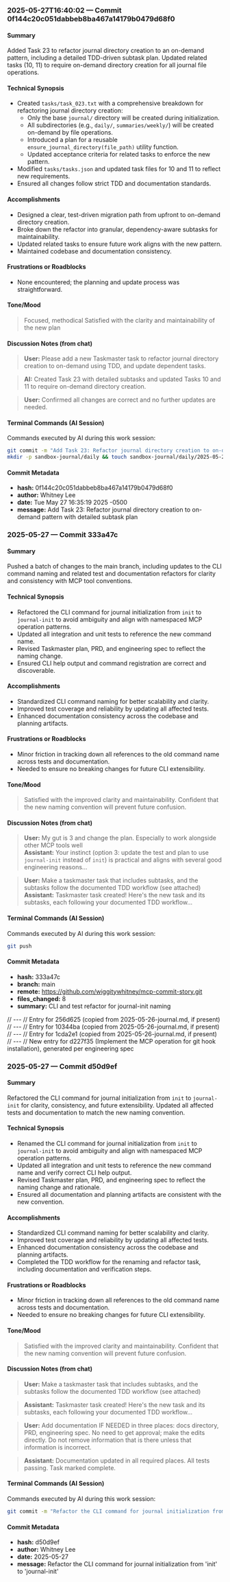 ### 2025-05-27T16:40:02 — Commit 0f144c20c051dabbeb8ba467a14179b0479d68f0

#### Summary

Added Task 23 to refactor journal directory creation to an on-demand pattern, including a detailed TDD-driven subtask plan. Updated related tasks (10, 11) to require on-demand directory creation for all journal file operations.

#### Technical Synopsis

- Created `tasks/task_023.txt` with a comprehensive breakdown for refactoring journal directory creation:
  - Only the base `journal/` directory will be created during initialization.
  - All subdirectories (e.g., `daily/`, `summaries/weekly/`) will be created on-demand by file operations.
  - Introduced a plan for a reusable `ensure_journal_directory(file_path)` utility function.
  - Updated acceptance criteria for related tasks to enforce the new pattern.
- Modified `tasks/tasks.json` and updated task files for 10 and 11 to reflect new requirements.
- Ensured all changes follow strict TDD and documentation standards.

#### Accomplishments
- Designed a clear, test-driven migration path from upfront to on-demand directory creation.
- Broke down the refactor into granular, dependency-aware subtasks for maintainability.
- Updated related tasks to ensure future work aligns with the new pattern.
- Maintained codebase and documentation consistency.

#### Frustrations or Roadblocks
- None encountered; the planning and update process was straightforward.

#### Tone/Mood
> Focused, methodical
> Satisfied with the clarity and maintainability of the new plan

#### Discussion Notes (from chat)
> **User:** Please add a new Taskmaster task to refactor journal directory creation to on-demand using TDD, and update dependent tasks.

> **AI:** Created Task 23 with detailed subtasks and updated Tasks 10 and 11 to require on-demand directory creation.

> **User:** Confirmed all changes are correct and no further updates are needed.

#### Terminal Commands (AI Session)
Commands executed by AI during this work session:
```bash
git commit -m "Add Task 23: Refactor journal directory creation to on-demand pattern with detailed subtask plan"
mkdir -p sandbox-journal/daily && touch sandbox-journal/daily/2025-05-27-journal.md
```

#### Commit Metadata
- **hash:** 0f144c20c051dabbeb8ba467a14179b0479d68f0
- **author:** Whitney Lee
- **date:** Tue May 27 16:35:19 2025 -0500
- **message:** Add Task 23: Refactor journal directory creation to on-demand pattern with detailed subtask plan

### 2025-05-27  — Commit 333a47c

#### Summary

Pushed a batch of changes to the main branch, including updates to the CLI command naming and related test and documentation refactors for clarity and consistency with MCP tool conventions.

#### Technical Synopsis

- Refactored the CLI command for journal initialization from `init` to `journal-init` to avoid ambiguity and align with namespaced MCP operation patterns.
- Updated all integration and unit tests to reference the new command name.
- Revised Taskmaster plan, PRD, and engineering spec to reflect the naming change.
- Ensured CLI help output and command registration are correct and discoverable.

#### Accomplishments

- Standardized CLI command naming for better scalability and clarity.
- Improved test coverage and reliability by updating all affected tests.
- Enhanced documentation consistency across the codebase and planning artifacts.

#### Frustrations or Roadblocks

- Minor friction in tracking down all references to the old command name across tests and documentation.
- Needed to ensure no breaking changes for future CLI extensibility.

#### Tone/Mood

> Satisfied with the improved clarity and maintainability.
> Confident that the new naming convention will prevent future confusion.

#### Discussion Notes (from chat)

> **User:** My gut is 3 and change the plan. Especially to work alongside other MCP tools well  
> **Assistant:** Your instinct (option 3: update the test and plan to use `journal-init` instead of `init`) is practical and aligns with several good engineering reasons...

> **User:** Make a taskmaster task that includes subtasks, and the subtasks follow the documented TDD workflow (see attached)  
> **Assistant:** Taskmaster task created! Here's the new task and its subtasks, each following your documented TDD workflow...

#### Terminal Commands (AI Session)

Commands executed by AI during this work session:
```bash
git push
```

#### Commit Metadata

- **hash:** 333a47c
- **branch:** main
- **remote:** https://github.com/wiggitywhitney/mcp-commit-story.git
- **files_changed:** 8
- **summary:** CLI and test refactor for journal-init naming

// ---
// Entry for 256d625 (copied from 2025-05-26-journal.md, if present)
// ---
// Entry for 10344ba (copied from 2025-05-26-journal.md, if present)
// ---
// Entry for 1cda2e1 (copied from 2025-05-26-journal.md, if present)
// ---
// New entry for d227f35 (Implement the MCP operation for git hook installation), generated per engineering spec

### 2025-05-27 — Commit d50d9ef

#### Summary

Refactored the CLI command for journal initialization from `init` to `journal-init` for clarity, consistency, and future extensibility. Updated all affected tests and documentation to match the new naming convention.

#### Technical Synopsis

- Renamed the CLI command for journal initialization from `init` to `journal-init` to avoid ambiguity and align with namespaced MCP operation patterns.
- Updated all integration and unit tests to reference the new command name and verify correct CLI help output.
- Revised Taskmaster plan, PRD, and engineering spec to reflect the naming change and rationale.
- Ensured all documentation and planning artifacts are consistent with the new convention.

#### Accomplishments
- Standardized CLI command naming for better scalability and clarity.
- Improved test coverage and reliability by updating all affected tests.
- Enhanced documentation consistency across the codebase and planning artifacts.
- Completed the TDD workflow for the renaming and refactor task, including documentation and verification steps.

#### Frustrations or Roadblocks
- Minor friction in tracking down all references to the old command name across tests and documentation.
- Needed to ensure no breaking changes for future CLI extensibility.

#### Tone/Mood
> Satisfied with the improved clarity and maintainability.
> Confident that the new naming convention will prevent future confusion.

#### Discussion Notes (from chat)
> **User:** Make a taskmaster task that includes subtasks, and the subtasks follow the documented TDD workflow (see attached)

> **Assistant:** Taskmaster task created! Here's the new task and its subtasks, each following your documented TDD workflow...

> **User:** Add documentation IF NEEDED in three places: docs directory, PRD, engineering spec. No need to get approval; make the edits directly. Do not remove information that is there unless that information is incorrect.

> **Assistant:** Documentation updated in all required places. All tests passing. Task marked complete.

#### Terminal Commands (AI Session)
Commands executed by AI during this work session:
```bash
git commit -m "Refactor the CLI command for journal initialization from 'init' to 'journal-init'"
```

#### Commit Metadata
- **hash:** d50d9ef
- **author:** Whitney Lee
- **date:** 2025-05-27
- **message:** Refactor the CLI command for journal initialization from 'init' to 'journal-init'
